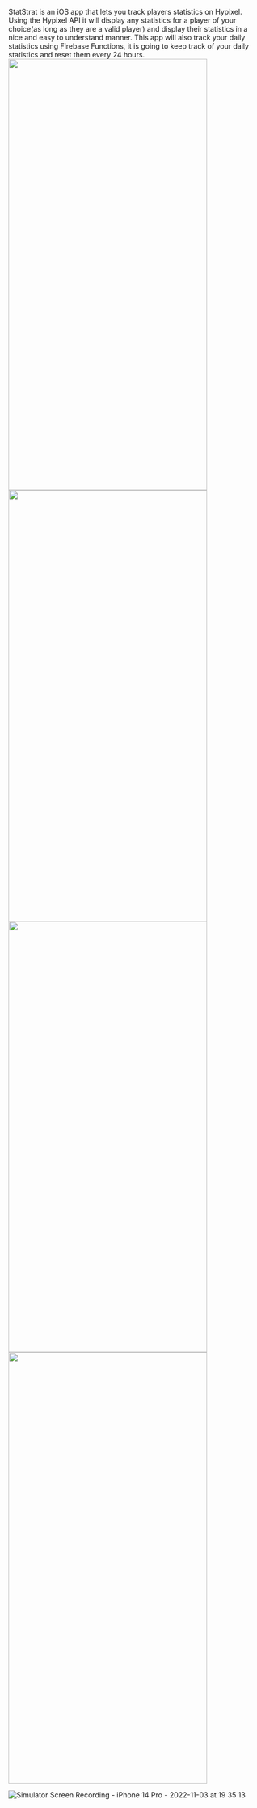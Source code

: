 StatStrat is an iOS app that lets you track players statistics on Hypixel. Using the Hypixel API it will display any statistics for a player of your
choice(as long as they are a valid player) and display their statistics in a nice and easy to understand manner. This app will also track your
daily statistics using Firebase Functions, it is going to keep track of your daily statistics and reset them every 24 hours.
<img src="https://user-images.githubusercontent.com/108938294/199853989-0c29c025-0392-4059-92a1-1b009341e92e.png" width="393" height="852">
<img src="https://user-images.githubusercontent.com/108938294/199853995-6d0d6d12-55af-4534-a095-45932e66d3e4.png" width="393" height="852">
<img src="https://user-images.githubusercontent.com/108938294/199854147-da145b99-ccd1-4bac-a0cb-d2cf4398e5e8.png" width="393" height="852">
<img src="https://user-images.githubusercontent.com/108938294/199853998-1f15ce72-3f58-4506-873e-27c3ed271c18.png" width="393" height="852">

![Simulator Screen Recording - iPhone 14 Pro - 2022-11-03 at 19 35 13](https://user-images.githubusercontent.com/108938294/199854725-0de9536f-3360-4ba0-99b4-786a8a64f2cd.gif)
